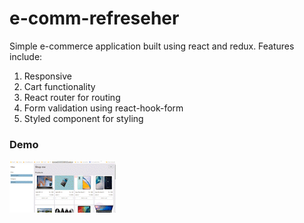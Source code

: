 # e-comm-refreseher
Simple e-commerce application built using react and redux. Features include: 

1. Responsive
2. Cart functionality
3. React router for routing
4. Form validation using react-hook-form
5. Styled component for styling

### Demo
![Demo](src/image/demo.gif)
